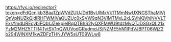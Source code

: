 https://fvs.io/redirector?token=dFdQcnlkb3Baa1ZpWVdZUUJDd1BvUlMxVk1TMmNwUXNGSThaMlVjQnVpNUZkQjdlRHFWMlVaQUZUc0xSVW9qN3VlMTMxL2xLSVhlQVhjNVVLTExsYmdUREcyblFQb1JZekpjelRqQTBhS2IyQXFMWU9tdzMvQTJDSGxQL21xYzM2MHZ5TTR4TytSV1pQWUVodGRudmdJSjNZME5hN1lPdVJBPT06WjZ2b294WlNXM1kwZDFzTHNJYW5sUT09WLw8
